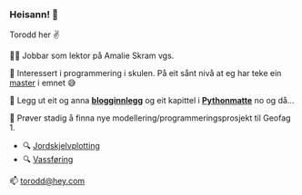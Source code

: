 ### Heisann! 👋

Torodd her :v: 

👨‍🏫 Jobbar som lektor på Amalie Skram vgs. 

🔭 Interessert i programmering i skulen. På eit sånt nivå at eg har teke ein [master](https://hvlopen.brage.unit.no/hvlopen-xmlui/handle/11250/2766052) i emnet :sweat_smile:

:game_die: Legg ut eit og anna **[blogginnlegg](https://lektorodd.no)** og eit kapittel i **[Pythonmatte](https://lektorodd.github.io/mattebok)** no og då... 

:volcano: Prøver stadig å finna nye modellering/programmeringsprosjekt til Geofag 1. 
- :mag: [Jordskjelvplotting](https://github.com/lektorodd/Geofag-1/tree/main/Jordskjelvplotting)
- :mag: [Vassføring](https://github.com/lektorodd/Geofag-1/tree/main/Hydrologi%20-%20vassf%C3%B8ring)

📫 torodd@hey.com
<!--
**lektorodd/lektorodd** is a ✨ _special_ ✨ repository because its `README.md` (this file) appears on your GitHub profile.

Here are some ideas to get you started:

- 🔭 I’m currently working on ...
- 🌱 I’m currently learning ...
- 👯 I’m looking to collaborate on ...
- 🤔 I’m looking for help with ...
- 💬 Ask me about ...
- 📫 How to reach me: ...
- 😄 Pronouns: ...
- ⚡ Fun fact: ...
-->
